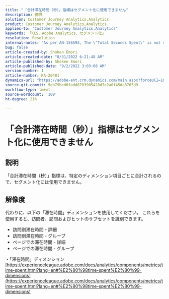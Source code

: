 ```yaml
---
title: "「合計滞在時間（秒）」指標はセグメント化に使用できません"
description: 説明
solution: Customer Journey Analytics,Analytics
product: Customer Journey Analytics,Analytics
applies-to: "Customer Journey Analytics,Analytics"
keywords: 「KCS、Adobe Analytics、セグメント化」
resolution: Resolution
internal-notes: "As per AN-156593, The \"Total Seconds Spent\" is not segmentable."
bug: false
article-created-by: Shoken Emori
article-created-date: "8/31/2022 6:21:48 AM"
article-published-by: Shoken Emori
article-published-date: "9/2/2022 3:03:08 AM"
version-number: 1
article-number: KA-20481
dynamics-url: "https://adobe-ent.crm.dynamics.com/main.aspx?forceUCI=1&pagetype=entityrecord&etn=knowledgearticle&id=34b9652d-f528-ed11-9db1-0022480869de"
source-git-commit: 9eb79bed0fadd8783905428d7e2a0f45da3705d9
workflow-type: tm+mt
source-wordcount: '109'
ht-degree: 21%

---
```


# 「合計滞在時間（秒）」指標はセグメント化に使用できません

## 説明

「合計滞在時間（秒）」指標は、特定のディメンション項目ごとに合計されるので、セグメント化には使用できません。

## 解像度


代わりに、以下の「滞在時間」ディメンションを使用してください。 これらを使用すると、訪問者、訪問およびヒットのサブセットを識別できます。

- 訪問別滞在時間 - 詳細
- 訪問別滞在時間 - グループ
- ページでの滞在時間 - 詳細
- ページでの滞在時間 - グループ


・「滞在時間」ディメンション
[https://experienceleague.adobe.com/docs/analytics/components/metrics/time-spent.html?lang=en#%E2%80%98time-spent%E2%80%99-dimensions](https://experienceleague.adobe.com/docs/analytics/components/metrics/time-spent.html?lang=en#%E2%80%98time-spent%E2%80%99-dimensions)
